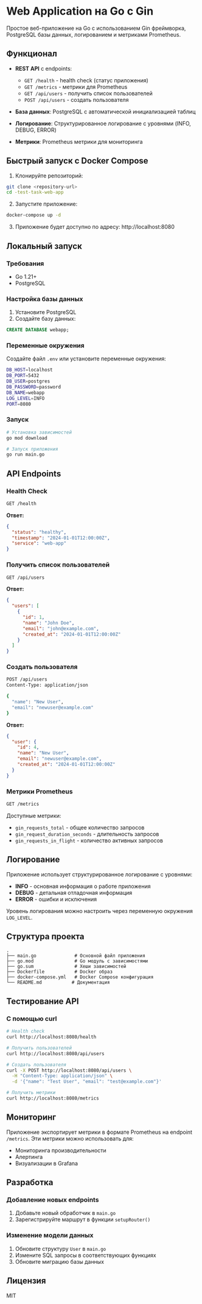 # Web Application на Go с Gin

Простое веб-приложение на Go с использованием Gin фреймворка, PostgreSQL базы данных, логированием и метриками Prometheus.

## Функционал

- **REST API** с endpoints:
  - `GET /health` - health check (статус приложения)
  - `GET /metrics` - метрики для Prometheus
  - `GET /api/users` - получить список пользователей
  - `POST /api/users` - создать пользователя

- **База данных**: PostgreSQL с автоматической инициализацией таблиц
- **Логирование**: Структурированное логирование с уровнями (INFO, DEBUG, ERROR)
- **Метрики**: Prometheus метрики для мониторинга

## Быстрый запуск с Docker Compose

1. Клонируйте репозиторий:
```bash
git clone <repository-url>
cd -test-task-web-app
```

2. Запустите приложение:
```bash
docker-compose up -d
```

3. Приложение будет доступно по адресу: http://localhost:8080

## Локальный запуск

### Требования
- Go 1.21+
- PostgreSQL

### Настройка базы данных
1. Установите PostgreSQL
2. Создайте базу данных:
```sql
CREATE DATABASE webapp;
```

### Переменные окружения
Создайте файл `.env` или установите переменные окружения:

```bash
DB_HOST=localhost
DB_PORT=5432
DB_USER=postgres
DB_PASSWORD=password
DB_NAME=webapp
LOG_LEVEL=INFO
PORT=8080
```

### Запуск
```bash
# Установка зависимостей
go mod download

# Запуск приложения
go run main.go
```

## API Endpoints

### Health Check
```bash
GET /health
```

**Ответ:**
```json
{
  "status": "healthy",
  "timestamp": "2024-01-01T12:00:00Z",
  "service": "web-app"
}
```

### Получить список пользователей
```bash
GET /api/users
```

**Ответ:**
```json
{
  "users": [
    {
      "id": 1,
      "name": "John Doe",
      "email": "john@example.com",
      "created_at": "2024-01-01T12:00:00Z"
    }
  ]
}
```

### Создать пользователя
```bash
POST /api/users
Content-Type: application/json

{
  "name": "New User",
  "email": "newuser@example.com"
}
```

**Ответ:**
```json
{
  "user": {
    "id": 4,
    "name": "New User",
    "email": "newuser@example.com",
    "created_at": "2024-01-01T12:00:00Z"
  }
}
```

### Метрики Prometheus
```bash
GET /metrics
```

Доступные метрики:
- `gin_requests_total` - общее количество запросов
- `gin_request_duration_seconds` - длительность запросов
- `gin_requests_in_flight` - количество активных запросов

## Логирование

Приложение использует структурированное логирование с уровнями:
- **INFO** - основная информация о работе приложения
- **DEBUG** - детальная отладочная информация
- **ERROR** - ошибки и исключения

Уровень логирования можно настроить через переменную окружения `LOG_LEVEL`.

## Структура проекта

```
.
├── main.go              # Основной файл приложения
├── go.mod               # Go модуль с зависимостями
├── go.sum               # Хеши зависимостей
├── Dockerfile           # Docker образ
├── docker-compose.yml   # Docker Compose конфигурация
└── README.md           # Документация
```

## Тестирование API

### С помощью curl

```bash
# Health check
curl http://localhost:8080/health

# Получить пользователей
curl http://localhost:8080/api/users

# Создать пользователя
curl -X POST http://localhost:8080/api/users \
  -H "Content-Type: application/json" \
  -d '{"name": "Test User", "email": "test@example.com"}'

# Получить метрики
curl http://localhost:8080/metrics
```

## Мониторинг

Приложение экспортирует метрики в формате Prometheus на endpoint `/metrics`. Эти метрики можно использовать для:

- Мониторинга производительности
- Алертинга
- Визуализации в Grafana

## Разработка

### Добавление новых endpoints

1. Добавьте новый обработчик в `main.go`
2. Зарегистрируйте маршрут в функции `setupRouter()`

### Изменение модели данных

1. Обновите структуру `User` в `main.go`
2. Измените SQL запросы в соответствующих функциях
3. Обновите миграцию базы данных

## Лицензия

MIT
